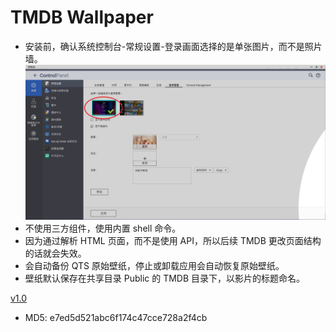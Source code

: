 # TMDB Wallpaper

- 安装前，确认系统控制台-常规设置-登录画面选择的是单张图片，而不是照片墙。
![登录画面设置](./login-screen-settings.png)
- 不使用三方组件，使用内置 shell 命令。
- 因为通过解析 HTML 页面，而不是使用 API，所以后续 TMDB 更改页面结构的话就会失效。
- 会自动备份 QTS 原始壁纸，停止或卸载应用会自动恢复原始壁纸。
- 壁纸默认保存在共享目录 Public 的 TMDB 目录下，以影片的标题命名。

[v1.0](https://github.com/Jay-Young/qpkg/releases/tag/v_tmdb_1.0)

- MD5: e7ed5d521abc6f174c47cce728a2f4cb
